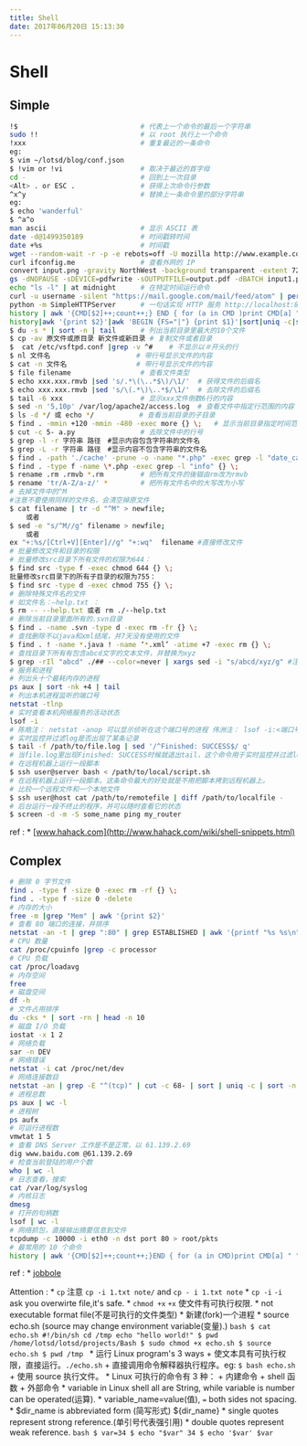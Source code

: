 ```yaml
---
title: Shell
date: 2017年06月20日 15:13:30
---
```


Shell
=====

Simple
----

```bash
!$                              # 代表上一个命令的最后一个字符串
sudo !!                         # 以 root 执行上一个命令
!xxx                            # 重复最近的一条命令
eg:
$ vim ~/lotsd/blog/conf.json
$ !vim or !vi                   # 取决于最近的首字母
cd -                            # 回到上一次目录
<Alt> . or ESC .                # 获得上次命令行参数
^x^y                            # 替换上一条命令里的部分字符串
eg:
$ echo 'wanderful'
$ ^a^o
man ascii                       # 显示 ASCII 表
date -d@1499350189              # 时间戳转时间
date +%s                        # 时间戳
wget --random-wait -r -p -e rebots=off -U mozilla http://www.example.com # 网络镜像
curl ifconfig.me                # 查看外网的 IP
convert input.png -gravity NorthWest -background transparent -extent 720x200 output.png # 改变图片大小
gs -dNOPAUSE -sDEVICE=pdfwrite -sOUTPUTFILE=output.pdf -dBATCH input1.pdf input2.pdf # 合并多个 pdf 到一个 pdf 文件
echo "ls -l" | at midnight      # 在特定时间运行命令
curl -u username -silent "https://mail.google.com/mail/feed/atom" | perl -ne 'print "\t" if /<name>/; print "$2\n" if /<(title|name)>(.*)<\/\1>/;' # 检查你的 gmail 未读邮件
python -m SimpleHTTPServer      # 一句话实现 HTTP 服务 http://localhost:8000
history | awk '{CMD[$2]++;count++;} END { for (a in CMD )print CMD[a] " " CMD[a]/count*100 "% " a }' | grep -v "./" | column -c3 -s " " -t | sort -nr | nl | head -n10 # 输出你最常用的十个命令
history|awk '{print $2}'|awk 'BEGIN {FS="|"} {print $1}'|sort|uniq -c|sort -rn|head -10 # 输出你最常用的十个命令
$ du -s * | sort -n | tail      # 列出当前目录里最大的10个文件
$ cp -av 原文件或原目录 新文件或新目录 # 复制文件或者目录
$  cat /etc/vsftpd.conf |grep -v ^#    # 不显示以＃开头的行
$ nl 文件名                     # 带行号显示文件的内容
$ cat -n 文件名                 # 带行号显示文件的内容
$ file filename                 # 查看文件类型
$ echo xxx.xxx.rmvb |sed 's/.*\(\..*$\)/\1/'  # 获得文件的后缀名
$ echo xxx.xxx.rmvb |sed 's/\(.*\)\..*$/\1/'  # 去除文件的后缀名
$ tail -6 xxx                   # 显示xxx文件倒数6行的内容
$ sed -n '5,10p' /var/log/apache2/access.log  # 查看文件中指定行范围的内容 如第五行（含）到第10行（含）：
$ ls -d */ 或 echo */           # 查看当前目录的子目录
$ find . -mmin +120 -mmin -480 -exec more {} \;   # 显示当前目录指定时间范围的文件如2小时到8小时之内：
$ cut -c 5- a.py                # 去除文件中的行号
$ grep -l -r 字符串 路径　#显示内容包含字符串的文件名
$ grep -L -r 字符串 路径　#显示内容不包含字符串的文件名
$ find . -path './cache' -prune -o -name "*.php" -exec grep -l "date_cache[$format]['lang']" {} \; #显示当前目录下不包含cache目录的所有含有“date_cache[$format]['lang']”字符串的php文件。
$ find . -type f -name \*.php -exec grep -l "info" {} \;
$ rename .rm .rmvb *.rm         # 把所有文件的後辍由rm改为rmvb
$ rename 'tr/A-Z/a-z/' *        # 把所有文件名中的大写改为小写
# 去掉文件中的^M
#注意不要使用同样的文件名，会清空掉原文件
$ cat filename | tr -d "^M" > newfile;
    或者
$ sed -e "s/^M//g" filename > newfile;
    或者
ex "+:%s/[Ctrl+V][Enter]//g" "+:wq"  filename #直接修改文件
# 批量修改文件和目录的权限
# 批量修改src目录下所有文件的权限为644：
$ find src -type f -exec chmod 644 {} \;
批量修改src目录下的所有子目录的权限为755：
$ find src -type d -exec chmod 755 {} \;
# 删除特殊文件名的文件
# 如文件名：–help.txt ：
$ rm -- --help.txt 或者 rm ./--help.txt
# 删除当前目录里面所有的.svn目录
$ find . -name .svn -type d -exec rm -fr {} \;
# 查找删除不以java和xml结尾，并7天没有使用的文件
$ find . ! -name *.java ! -name ‘*.xml’ -atime +7 -exec rm {} \;
# 查找目录下所有有包含abcd文字的文本文件，并替换为xyz
$ grep -rIl "abcd" ./## --color=never | xargs sed -i "s/abcd/xyz/g" #注意grep的一个参数是大写的i，一个参数是小写的L
# 服务和进程
# 列出头十个最耗内存的进程
ps aux | sort -nk +4 | tail
# 列出本机进程监听的端口号
netstat -tlnp
# 实时查看本机网络服务的活动状态
lsof -i
# 陈皓注： netstat -anop 可以显示侦听在这个端口号的进程 伟洲注： lsof -i:<端口号> 可以查看某个端口号被什么程序占用
# 实时监控并过滤log是否出现了某条记录
$ tail -f /path/to/file.log | sed '/^Finished: SUCCESS$/ q'
# 当file.log里出现Finished: SUCCESS时候就退出tail，这个命令用于实时监控并过滤log是否出现了某条记录。
# 在远程机器上运行一段脚本
$ ssh user@server bash < /path/to/local/script.sh
# 在远程机器上运行一段脚本。这条命令最大的好处就是不用把脚本拷到远程机器上。
# 比较一个远程文件和一个本地文件
$ ssh user@host cat /path/to/remotefile | diff /path/to/localfile -
# 后台运行一段不终止的程序，并可以随时查看它的状态
$ screen -d -m -S some_name ping my_router

```
ref
:   * [www.hahack.com](http://www.hahack.com/wiki/shell-snippets.html)


## Complex


```bash
# 删除 0 字节文件
find . -type f -size 0 -exec rm -rf {} \;
find . -type f -size 0 -delete
# 内存的大小
free -m |grep "Mem" | awk '{print $2}'
# 查看 80 端口的连接，并排序
netstat -an -t | grep ":80" | grep ESTABLISHED | awk '{printf "%s %s\n",$5,$6}' | sort
# CPU 数量
cat /proc/cpuinfo |grep -c processor
# CPU 负载
cat /proc/loadavg
# 内存空间
free
# 磁盘空间
df -h
# 文件占用排序
du -cks * | sort -rn | head -n 10
# 磁盘 I/O 负载
iostat -x 1 2
# 网络负载
sar -n DEV
# 网络错误
netstat -i cat /proc/net/dev
# 网络连接数目
netstat -an | grep -E "^(tcp)" | cut -c 68- | sort | uniq -c | sort -n
# 进程总数
ps aux | wc -l
# 进程树
ps aufx
# 可运行进程数
vmwtat 1 5
# 查看 DNS Server 工作是不是正常，以 61.139.2.69
dig www.baidu.com @61.139.2.69
# 检查当前登陆的用户个数
who | wc -l
# 日志查看，搜索
cat /var/log/syslog
# 内核日志
dmesg
# 打开的句柄数
lsof | wc -l
# 网络抓包，直接输出摘要信息到文件
tcpdump -c 10000 -i eth0 -n dst port 80 > root/pkts
# 最常用的 10 个命令
history | awk '{CMD[$2]++;count++;}END { for (a in CMD)print CMD[a] " " CMD[a]/count*100 "% " a;}' | grep -v "./" | column -c3 -s " " -t | sort -nr | nl |  head -n10
```
ref
:   * [jobbole](http://blog.jobbole.com/48173/)

Attention
:   * `cp` 注意 `cp -i 1.txt note/` and `cp - i 1.txt note`
    * `cp -i` `-i` ask you overwirte file,it's safe.
    * `chmod +x` `+x` 使文件有可执行权限.
    * not executable format file(不是可执行的文件类型)
    * 新建(fork)一个进程
    * source echo.sh (source may change environment variable(变量).)
        ```bash
        $ cat echo.sh
        #!/bin/sh
        cd /tmp
        echo "hello world!"
        $ pwd
        /home/lotsd/lotsd/projects/Bash
        $ sudo chmod +x echo.sh
        $ source echo.sh
        $ pwd
        /tmp
        ```
    * 运行 Linux program's 3 ways
        + 使文本具有可执行权限，直接运行。`./echo.sh`
        + 直接调用命令解释器执行程序。eg: `$ bash echo.sh`
        + 使用 source 执行文件。
    * Linux 可执行的命令有 3 种：
        + 内建命令
        + shell 函数
        + 外部命令
    * variable in Linux shell all are String, while variable is number can be operated(运算).
    * variable_name=value(值), `=` both sides not spacing.
    * $dir_name is abbreviated form (简写形式) ${dir_name}
    * single quotes represent strong reference.(单引号代表强引用)
    * double quotes represent weak reference.
        ```bash
        $ var=34
        $ echo "$var"
        34
        $ echo '$var'
        $var
        ```
